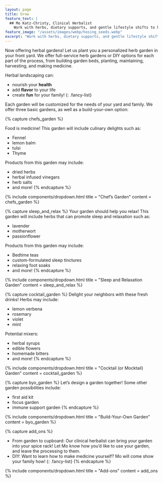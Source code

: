 ```yaml
---
layout: page
title: Grow
feature_text: |
  ## Mo Katz-Christy, Clinical Herbalist
    Work with herbs, dietary supports, and gentle lifestyle shifts to help you meet your health goals.
feature_image: "/assets/images/webp/hosing_seeds.webp"
excerpt: "Work with herbs, dietary supports, and gentle lifestyle shifts to help you meet your health goals."
---
```


Now offering herbal gardens! Let us plant you a personalized herb garden in
your front yard. We offer full-service herb gardens or DIY options for each
part of the process, from building garden beds, planting, maintaining,
harvesting, and making medicine.

Herbal landscaping can:

- nourish your **health**
- add **flavor** to your life
- create **fun** for your family!
{: .fancy-list}

Each garden will be customized for the needs of your yard and family. We offer
three basic gardens, as well as a build-your-own option:

{% capture chefs_garden %}

Food is medicine! This garden will include culinary delights such as:

- Fennel
- lemon balm
- tulsi
- Thyme

Products from this garden may include:

- dried herbs
- herbal infused vinegars
- herb salts
- and more!
{% endcapture %}

{% include components/dropdown.html 
  title = "Chef’s Garden"
  content = chefs_garden
%}

{% capture sleep_and_relax %}
Your garden should help you relax! This garden will include herbs that can
promote sleep and relaxation such as:

- lavender
- motherwort
- passionflower

Products from this garden may include:

- Bedtime teas
- custom-formulated sleep tinctures
- relaxing foot soaks
- and more!
{% endcapture %}

{% include components/dropdown.html 
  title = "Sleep and Relaxation Garden"
  content = sleep_and_relax
%}

{% capture cocktail_garden %}
Delight your neighbors with these fresh drinks! Herbs may include:

- lemon verbena
- rosemary
- violet
- mint

Potential mixers:

- herbal syrups
- edible flowers
- homemade bitters
- and more!
{% endcapture %}

{% include components/dropdown.html 
  title = "Cocktail (or Mocktail) Garden"
  content = cocktail_garden
%}

{% capture byo_garden %}
Let’s design a garden together! Some other garden possibilities include:

- first aid kit
- focus garden
- immune support garden
{% endcapture %}

{% include components/dropdown.html 
  title = "Build-Your-Own Garden"
  content = byo_garden
%}

{% capture add_ons %}
- From garden to cupboard: Our clinical herbalist can bring your garden into your
spice rack! Let Mo know how you’d like to use your garden, and leave the
processing to them.
- DIY: Want to learn how to make medicine yourself? Mo will come show your
family how!
{: .fancy-list}
{% endcapture %}

{% include components/dropdown.html 
  title = "Add-ons"
  content = add_ons
%}
